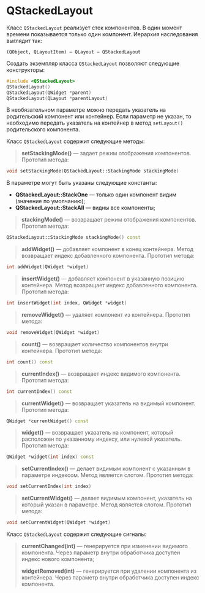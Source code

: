 # QStackedLayout

Класс `QStackedLayout` реализует стек компонентов. В один момент времени показывается только один компонент. Иерархия наследования выглядит так:

```
(QObject, QLayoutItem) — QLayout — QStackedLayout
```

Создать экземпляр класса `QStackedLayout` позволяют следующие конструкторы:

```c++
#include <QStackedLayout>
QStackedLayout()
QStackedLayout(QWidget *parent)
QStackedLayout(QLayout *parentLayout)
```

В необязательном параметре можно передать указатель на родительский компонент или контейнер. Если параметр не указан, то необходимо передать указатель на контейнер в метод `setLayout()` родительского компонента.

Класс `QStackedLayout` содержит следующие методы:

> **setStackingMode()** — задает режим отображения компонентов. Прототип метода:
```c++
void setStackingMode(QStackedLayout::StackingMode stackingMode)
```
В параметре могут быть указаны следующие константы:
* **QStackedLayout::StackOne** — только один компонент видим (значение по умолчанию);
* **QStackedLayout::StackAll** — видны все компоненты;

> **stackingMode()** — возвращает режим отображения компонентов. Прототип метода:
```c++
QStackedLayout::StackingMode stackingMode() const
```

> **addWidget()** — добавляет компонент в конец контейнера. Метод возвращает индекс добавленного компонента. Прототип метода:
```c++
int addWidget(QWidget *widget)
```

> **insertWidget()** — добавляет компонент в указанную позицию контейнера. Метод возвращает индекс добавленного компонента. Прототип метода:
```c++
int insertWidget(int index, QWidget *widget)
```

> **removeWidget()** — удаляет компонент из контейнера. Прототип метода:
```c++
void removeWidget(QWidget *widget)
```

> **count()** — возвращает количество компонентов внутри контейнера. Прототип метода:
```c++
int count() const
```

> **currentIndex()** — возвращает индекс видимого компонента. Прототип метода:
```c++
int currentIndex() const
```

> **currentWidget()** — возвращает указатель на видимый компонент. Прототип метода:
```c++
QWidget *currentWidget() const
```

> **widget()** — возвращает указатель на компонент, который расположен по указанному индексу, или нулевой указатель. Прототип метода:
```c++
QWidget *widget(int index) const
```

> **setCurrentIndex()** — делает видимым компонент с указанным в параметре индексом. Метод является слотом. Прототип метода:
```c++
void setCurrentIndex(int index)
```

> **setCurrentWidget()** — делает видимым компонент, указатель на который указан в параметре. Метод является слотом. Прототип метода:
```c++
void setCurrentWidget(QWidget *widget)
```

Класс `QStackedLayout` содержит следующие сигналы:

> **currentChanged(int)** — генерируется при изменении видимого компонента. Через параметр внутри обработчика доступен индекс нового компонента;
>
> **widgetRemoved(int)** — генерируется при удалении компонента из контейнера. Через параметр внутри обработчика доступен индекс компонента.



















